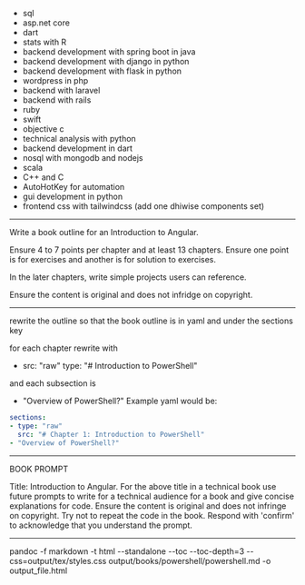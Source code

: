 
- sql
- asp.net core
- dart
- stats with R
- backend development with spring boot in java
- backend development with django in python
- backend development with flask in python
- wordpress in php
- backend with laravel
- backend with rails
- ruby
- swift
- objective c
- technical analysis with python
- backend development in dart
- nosql with mongodb and nodejs
- scala
- C++ and C
- AutoHotKey for automation
- gui development in python
- frontend css with tailwindcss (add one dhiwise components set)

------

  Write a book outline for an Introduction to Angular. 

  Ensure 4 to 7 points per chapter and at least 13 chapters. Ensure one point is for exercises and another is for solution to exercises.

  In the later chapters, write simple projects users can reference.

  Ensure the content is original and does not infridge on copyright.


------


rewrite the outline so that the book outline is in yaml and under the sections key

for each chapter rewrite with

- src: "raw"
  type: "# Introduction to PowerShell"

and each subsection is 

- "Overview of PowerShell?"
Example yaml would be:

```yaml
sections:
- type: "raw"
  src: "# Chapter 1: Introduction to PowerShell"
- "Overview of PowerShell?"
```


------
BOOK PROMPT

Title: Introduction to Angular. For the above title in a technical book use future prompts to write for a technical audience for a book and give concise explanations for code. Ensure the content is original and does not infringe on copyright. Try not to repeat the code in the book. Respond with 'confirm' to acknowledge that you understand the prompt.

------

pandoc -f markdown -t html --standalone --toc --toc-depth=3 --css=output/tex/styles.css output/books/powershell/powershell.md -o output_file.html